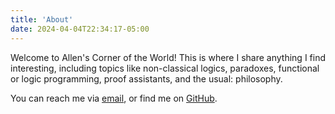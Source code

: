 ```yaml
---
title: 'About'
date: 2024-04-04T22:34:17-05:00
---
```


Welcome to Allen's Corner of the World! This is where I share anything I find interesting, including topics like non-classical logics, paradoxes, functional or logic programming, proof assistants, and the usual: philosophy. 

You can reach me via [email](mailto://wcliaw610@gmail.com), or find me on [GitHub](https://github.com/allen-liaoo).